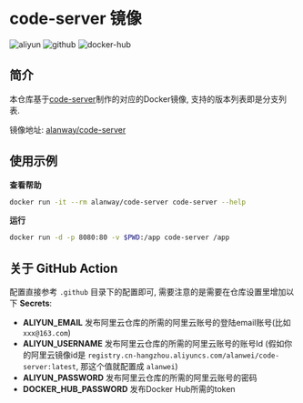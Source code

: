 # code-server 镜像

![aliyun](https://github.com/alanwei43/code-server/actions/workflows/aliyun.yml/badge.svg)
![github](https://github.com/alanwei43/code-server/actions/workflows/github.yml/badge.svg)
![docker-hub](https://github.com/alanwei43/code-server/actions/workflows/github.yml/badge.svg)

## 简介

本仓库基于[code-server](https://github.com/coder/code-server)制作的对应的Docker镜像, 支持的版本列表即是分支列表.

镜像地址: [alanway/code-server](https://hub.docker.com/alanway/code-server)


## 使用示例

**查看帮助**

```bash
docker run -it --rm alanway/code-server code-server --help
```

**运行**

```bash
docker run -d -p 8080:80 -v $PWD:/app code-server /app
```

## 关于 GitHub Action

配置直接参考 `.github` 目录下的配置即可, 需要注意的是需要在仓库设置里增加以下 **Secrets**:

* **ALIYUN_EMAIL** 发布阿里云仓库的所需的阿里云账号的登陆email账号(比如 `xxx@163.com`)
* **ALIYUN_USERNAME** 发布阿里云仓库的所需的阿里云账号的账号Id (假如你的阿里云镜像id是 `registry.cn-hangzhou.aliyuncs.com/alanwei/code-server:latest`, 那这个值就配置成 `alanwei`)
* **ALIYUN_PASSWORD** 发布阿里云仓库的所需的阿里云账号的密码 
* **DOCKER_HUB_PASSWORD** 发布Docker Hub所需的token
